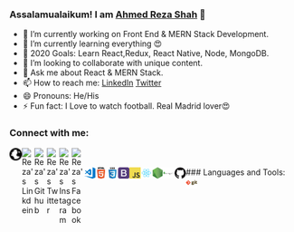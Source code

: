 ### Assalamualaikum! I am [Ahmed Reza Shah](https://reza-portfolio.netlify.app/) 👋

- 🔭 I’m currently working on Front End & MERN Stack Development.
- 🌱 I’m currently learning everything 😍
- 🥅 2020 Goals: Learn React,Redux, React Native, Node, MongoDB.
- 👯 I’m looking to collaborate with unique content.
- 💬 Ask me about React & MERN Stack.
- 📫 How to reach me:  [LinkedIn](https://www.linkedin.com/in/ahmed-reza-shah/)  [Twitter](https://twitter.com/ahmedrezashah)
- 😄 Pronouns: He/His
- ⚡ Fun fact: I Love to watch football. Real Madrid lover😍

### Connect with me:
<a href="https://reza-portfolio.netlify.app/" target="_blank">
  <img align="left" alt="Reza's Website" width="22px" src="https://raw.githubusercontent.com/iconic/open-iconic/master/svg/globe.svg" />
</a>
<a href="https://www.linkedin.com/in/ahmed-reza-shah/" target="_blank">
  <img align="left" alt="Reza's Linkdein" width="22px" src="https://cdn.jsdelivr.net/npm/simple-icons@v3/icons/linkedin.svg" />
</a>
<a href="https://github.com/rezafset" target="_blank">
  <img align="left" alt="Reza's Github" width="22px" src="https://cdn.jsdelivr.net/npm/simple-icons@v3/icons/github.svg" />
</a>
<a href="https://twitter.com/ahmedrezashah" target="_blank" target="_blank">
  <img align="left" alt="Reza's Twitter" width="22px" src="https://cdn.jsdelivr.net/npm/simple-icons@v3/icons/twitter.svg" />
</a>
<a href="https://www.instagram.com/ahmed_reza_shah/" target="_blank">
  <img align="left" alt="Reza's Instagram" width="22px" src="https://cdn.jsdelivr.net/npm/simple-icons@v3/icons/instagram.svg" />
</a>
<a href="https://www.facebook.com/reza.shah.17/" target="_blank">
  <img align="left" alt="Reza's Facebook" width="22px" src="https://cdn.jsdelivr.net/npm/simple-icons@v3/icons/facebook.svg" />
</a>
<br/>
<br/>
### Languages and Tools:

<a href="https://reza-portfolio.netlify.app/">
  <img align="left" height="20" src="https://raw.githubusercontent.com/github/explore/80688e429a7d4ef2fca1e82350fe8e3517d3494d/topics/visual-studio-code/visual-studio-code.png">
</a>
<href="https://reza-portfolio.netlify.app/">
  <img align="left" height="20" src="https://raw.githubusercontent.com/github/explore/80688e429a7d4ef2fca1e82350fe8e3517d3494d/topics/html/html.png">
</a>
<href="https://reza-portfolio.netlify.app/">
  <img align="left" height="20" src="https://raw.githubusercontent.com/github/explore/80688e429a7d4ef2fca1e82350fe8e3517d3494d/topics/css/css.png">
</a>
<href="https://reza-portfolio.netlify.app/">
  <img align="left" height="20" src="https://raw.githubusercontent.com/github/explore/80688e429a7d4ef2fca1e82350fe8e3517d3494d/topics/bootstrap/bootstrap.png">
</a>  
<href="https://reza-portfolio.netlify.app/">
  <img align="left" height="20" src="https://raw.githubusercontent.com/github/explore/80688e429a7d4ef2fca1e82350fe8e3517d3494d/topics/javascript/javascript.png">
</a>
<href="https://reza-portfolio.netlify.app/">
  <img align="left" height="20" src="https://raw.githubusercontent.com/github/explore/80688e429a7d4ef2fca1e82350fe8e3517d3494d/topics/react/react.png">
</a>
<href="https://reza-portfolio.netlify.app/">
  <img align="left" height="20" src="https://raw.githubusercontent.com/github/explore/80688e429a7d4ef2fca1e82350fe8e3517d3494d/topics/nodejs/nodejs.png">
</a> 
<href="https://reza-portfolio.netlify.app/">
  <img align="left" height="20" src="https://raw.githubusercontent.com/github/explore/80688e429a7d4ef2fca1e82350fe8e3517d3494d/topics/mongodb/mongodb.png">
</a>  
<href="https://reza-portfolio.netlify.app/">
  <img align="left" height="20" src="https://raw.githubusercontent.com/github/explore/78df643247d429f6cc873026c0622819ad797942/topics/github/github.png">
</a>  
<href="https://reza-portfolio.netlify.app/">
  <img align="left" height="20" src="https://raw.githubusercontent.com/github/explore/80688e429a7d4ef2fca1e82350fe8e3517d3494d/topics/git/git.png">
</a>  

